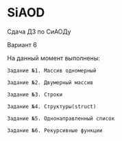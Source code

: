 # SiAOD
Сдача ДЗ по СиАОДу

Вариант 6

На данный момент выполнены:

    Задание №1. Массив одномерный
	
    Задание №2. Двумерный массив
	
    Задание №3. Строки
    
    Задание №4. Структуры(struct)
    
    Задание №5. Однонаправленный список
    
    Задание №6. Рекурсивные функции
